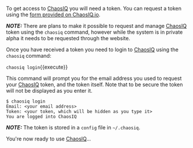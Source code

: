 To get access to [ChaosIQ](http://www.chaosiq.io/) you will need a token. You can request a token using the [form provided on ChaosIQ.io](http://www.chaosiq.io/sign-up-for-alpha.html).

***NOTE:*** There are plans to make it possible to request and manage [ChaosIQ](http://www.chaosiq.io/) token using the `chaosiq` command, however while the system is in private alpha it needs to be requested through the website.

Once you have received a token you need to login to [ChaosIQ](http://www.chaosiq.io/) using the `chaosiq` command:

`chaosiq login`{{execute}}

This command will prompt you for the email address you used to request your [ChaosIQ](http://www.chaosiq.io/) token, and the token itself. Note that to be secure the token will not be displayed as you enter it.

```
$ chaosiq login
Email: <your email address>
Token: <your token, which will be hidden as you type it>
You are logged into ChaosIQ
```

***NOTE:*** The token is stored in a `config` file in `~/.chaosiq`.

You're now ready to use [ChaosIQ](http://www.chaosiq.io/)...
